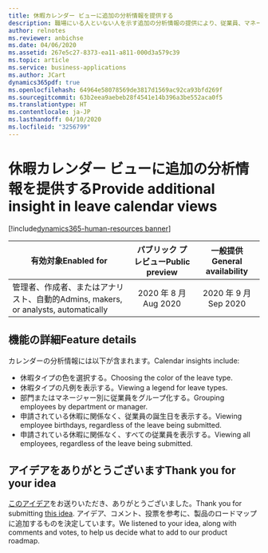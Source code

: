 ```yaml
---
title: 休暇カレンダー ビューに追加の分析情報を提供する
description: 職場にいる人といない人を示す追加の分析情報の提供により、従業員、マネージャー、人事担当者は休暇に関する適切な決定を下せるようになります。 取得されている休暇のタイプを把握し、従業員をグループ化できることは、休暇の状況をより明確に把握するのに役立ちます。
author: relnotes
ms.reviewer: anbichse
ms.date: 04/06/2020
ms.assetid: 267e5c27-8373-ea11-a811-000d3a579c39
ms.topic: article
ms.service: business-applications
ms.author: JCart
dynamics365pdf: true
ms.openlocfilehash: 64964e58078569de3817d1569ac92ca93bfd269f
ms.sourcegitcommit: 63b2eea9aebeb28f4541e14b396a3be552aca0f5
ms.translationtype: HT
ms.contentlocale: ja-JP
ms.lasthandoff: 04/10/2020
ms.locfileid: "3256799"
---
```

# <a name="provide-additional-insight-in-leave-calendar-views"></a><span data-ttu-id="5bcc0-104">休暇カレンダー ビューに追加の分析情報を提供する</span><span class="sxs-lookup"><span data-stu-id="5bcc0-104">Provide additional insight in leave calendar views</span></span>
[!include[dynamics365-human-resources banner](../includes/dynamics365-human-resources.md)]

| <span data-ttu-id="5bcc0-105">有効対象</span><span class="sxs-lookup"><span data-stu-id="5bcc0-105">Enabled for</span></span>    |  <span data-ttu-id="5bcc0-106">パブリック プレビュー</span><span class="sxs-lookup"><span data-stu-id="5bcc0-106">Public preview</span></span> | <span data-ttu-id="5bcc0-107">一般提供</span><span class="sxs-lookup"><span data-stu-id="5bcc0-107">General availability</span></span> | 
| ---------- | :----------: |:----------: |
|<span data-ttu-id="5bcc0-108">管理者、作成者、またはアナリスト、自動的</span><span class="sxs-lookup"><span data-stu-id="5bcc0-108">Admins, makers, or analysts, automatically</span></span>|<span data-ttu-id="5bcc0-109">2020 年 8 月</span><span class="sxs-lookup"><span data-stu-id="5bcc0-109">Aug 2020</span></span>| <span data-ttu-id="5bcc0-110">2020 年 9 月</span><span class="sxs-lookup"><span data-stu-id="5bcc0-110">Sep 2020</span></span>|






## <a name="feature-details"></a><span data-ttu-id="5bcc0-111">機能の詳細</span><span class="sxs-lookup"><span data-stu-id="5bcc0-111">Feature details</span></span>
<!--feature detail start -->
<span data-ttu-id="5bcc0-112">カレンダーの分析情報には以下が含まれます。</span><span class="sxs-lookup"><span data-stu-id="5bcc0-112">Calendar insights include:</span></span>

- <span data-ttu-id="5bcc0-113">休暇タイプの色を選択する。</span><span class="sxs-lookup"><span data-stu-id="5bcc0-113">Choosing the color of the leave type.</span></span>
- <span data-ttu-id="5bcc0-114">休暇タイプの凡例を表示する。</span><span class="sxs-lookup"><span data-stu-id="5bcc0-114">Viewing a legend for leave types.</span></span>
- <span data-ttu-id="5bcc0-115">部門またはマネージャー別に従業員をグループ化する。</span><span class="sxs-lookup"><span data-stu-id="5bcc0-115">Grouping employees by department or manager.</span></span>
- <span data-ttu-id="5bcc0-116">申請されている休暇に関係なく、従業員の誕生日を表示する。</span><span class="sxs-lookup"><span data-stu-id="5bcc0-116">Viewing employee birthdays, regardless of the leave being submitted.</span></span>
- <span data-ttu-id="5bcc0-117">申請されている休暇に関係なく、すべての従業員を表示する。</span><span class="sxs-lookup"><span data-stu-id="5bcc0-117">Viewing all employees, regardless of the leave being submitted.</span></span>
<!--feature detail end -->









## <a name="thank-you-for-your-idea"></a><span data-ttu-id="5bcc0-118">アイデアをありがとうございます</span><span class="sxs-lookup"><span data-stu-id="5bcc0-118">Thank you for your idea</span></span>
<span data-ttu-id="5bcc0-119">[このアイデア](https://experience.dynamics.com/ideas/idea/?ideaid=4375cd40-2d48-ea11-b698-0003ff68ac7e)をお送りいただき、ありがとうございました。</span><span class="sxs-lookup"><span data-stu-id="5bcc0-119">Thank you for submitting [this idea](https://experience.dynamics.com/ideas/idea/?ideaid=4375cd40-2d48-ea11-b698-0003ff68ac7e).</span></span> <span data-ttu-id="5bcc0-120">アイデア、コメント、投票を参考に、製品のロードマップに追加するものを決定しています。</span><span class="sxs-lookup"><span data-stu-id="5bcc0-120">We listened to your idea, along with comments and votes, to help us decide what to add to our product roadmap.</span></span>
